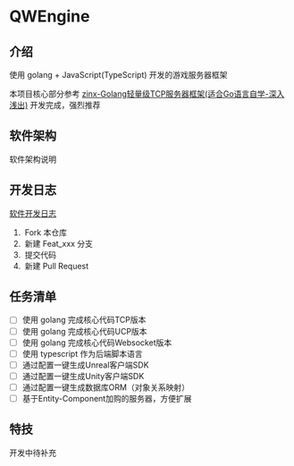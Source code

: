 # QWEngine

## 介绍

使用 golang + JavaScript(TypeScript) 开发的游戏服务器框架

本项目核心部分参考 [zinx-Golang轻量级TCP服务器框架(适合Go语言自学-深入浅出)](https://www.bilibili.com/video/BV1wE411d7th?p=29) 开发完成，强烈推荐

## 软件架构

软件架构说明

## 开发日志

[软件开发日志](doc/开发日志.md)

1.  Fork 本仓库
2.  新建 Feat_xxx 分支
3.  提交代码
4.  新建 Pull Request

## 任务清单

- [ ] 使用 golang 完成核心代码TCP版本
- [ ] 使用 golang 完成核心代码UCP版本
- [ ] 使用 golang 完成核心代码Websocket版本
- [ ] 使用 typescript 作为后端脚本语言
- [ ] 通过配置一键生成Unreal客户端SDK
- [ ] 通过配置一键生成Unity客户端SDK
- [ ] 通过配置一键生成数据库ORM（对象关系映射）
- [ ] 基于Entity-Component加购的服务器，方便扩展

## 特技

开发中待补充
